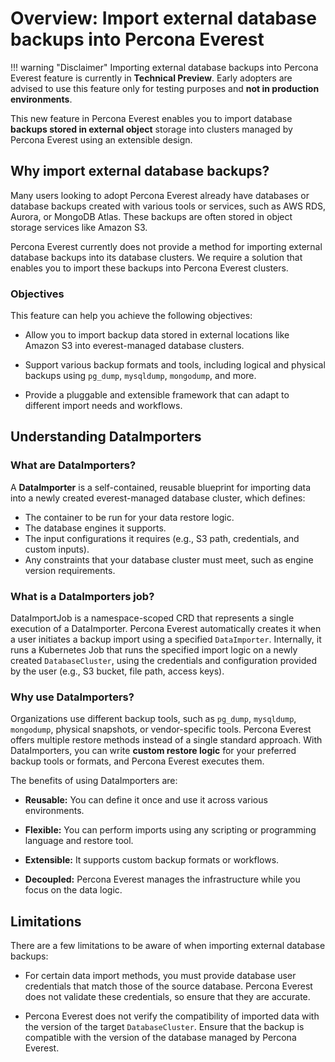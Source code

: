 # Overview: Import external database backups into Percona Everest

!!! warning "Disclaimer"
    Importing external database backups into Percona Everest feature is currently in **Technical Preview**. Early adopters are advised to use this feature only for testing purposes and **not in production environments**.


This new feature in Percona Everest enables you to import database **backups stored in external object** storage into clusters managed by Percona Everest using an extensible design.


## Why import external database backups?

Many users looking to adopt Percona Everest already have databases or database backups created with various tools or services, such as AWS RDS, Aurora, or MongoDB Atlas. These backups are often stored in object storage services like Amazon S3. 

Percona Everest currently does not provide a method for importing external database backups into its database clusters. We require a solution that enables you to import these backups into Percona Everest clusters.

### Objectives

This feature can help you achieve the following objectives:

- Allow you to import backup data stored in external locations like Amazon S3 into everest-managed database clusters.

- Support various backup formats and tools, including logical and physical backups using `pg_dump`, `mysqldump`, `mongodump`, and more.

- Provide a pluggable and extensible framework that can adapt to different import needs and workflows.


## Understanding DataImporters

### What are DataImporters?

A **DataImporter** is a self-contained, reusable blueprint for importing data into a newly created everest-managed database cluster, which defines:

- The container to be run for your data restore logic.
- The database engines it supports.
- The input configurations it requires (e.g., S3 path, credentials, and custom inputs).
- Any constraints that your database cluster must meet, such as engine version requirements.

### What is a DataImporters job?

DataImportJob is a namespace-scoped CRD that represents a single execution of a DataImporter. Percona Everest automatically creates it when a user initiates a backup import using a specified `DataImporter`. Internally, it runs a Kubernetes Job that runs the specified import logic on a newly created `DatabaseCluster`, using the credentials and configuration provided by the user (e.g., S3 bucket, file path, access keys).

### Why use DataImporters?

Organizations use different backup tools, such as `pg_dump`, `mysqldump`, `mongodump`, physical snapshots, or vendor-specific tools. Percona Everest offers multiple restore methods instead of a single standard approach. With DataImporters, you can write **custom restore logic** for your preferred backup tools or formats, and Percona Everest executes them.

The benefits of using DataImporters are:

- **Reusable:** You can define it once and use it across various environments.

- **Flexible:** You can perform imports using any scripting or programming language and restore tool.

- **Extensible:** It supports custom backup formats or workflows.

- **Decoupled:** Percona Everest manages the infrastructure while you focus on the data logic.

## Limitations

There are a few limitations to be aware of when importing external database backups:


- For certain data import methods, you must provide database user credentials that match those of the source database. Percona Everest does not validate these credentials, so ensure that they are accurate.

- Percona Everest does not verify the compatibility of imported data with the version of the target `DatabaseCluster`. Ensure that the backup is compatible with the version of the database managed by Percona Everest.



        







